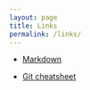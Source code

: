 ```yaml
---
layout: page
title: Links
permalink: /links/
---
```


* [Markdown](https://guides.github.com/features/mastering-markdown/)

* [Git cheatsheet](http://ndpsoftware.com/git-cheatsheet.html#loc=workspace;)
